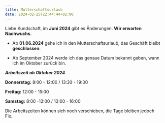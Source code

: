 ```yaml
---
title: Mutterschaftsurlaub
date: 2024-02-25T22:44:44+02:00
---
```


Liebe Kundschaft, im **Juni 2024** gibt es Änderungen.
**Wir erwarten Nachwuchs.**

- Ab **01.06.2024** gehe ich in den Mutterschaftsurlaub, das Geschäft bleibt **geschlossen**.

- Ab September 2024 werde ich das genaue Datum bekannt geben, wann ich im Oktober zurück bin.



***Arbeitszeit ab Oktober 2024***

**Donnerstag:** 8:00 - 12:00 / 13:30 - 19:00 

**Freitag:** 12:00 - 15:00 

**Samstag:** 8:00 -12:00 / 13:00 - 16:00

Die Arbeitszeiten können sich noch verschieben, die Tage bleiben jedoch Fix.

